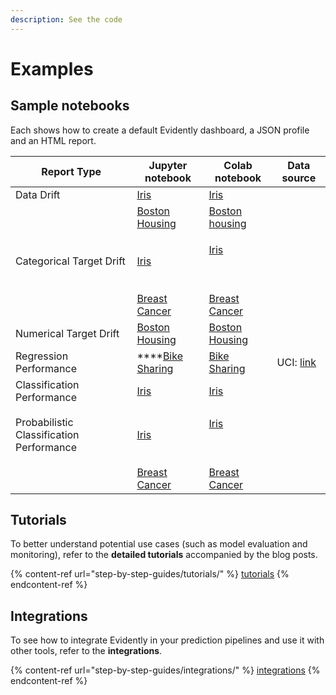 ```yaml
---
description: See the code
---
```


# Examples

## Sample notebooks

Each shows how to create a default Evidently dashboard, a JSON profile and an HTML report.

| Report Type                              | Jupyter notebook                                                                             |  Colab notebook                                                                                                                         | Data source                                                                 |
| ---------------------------------------- | -------------------------------------------------------------------------------------------- | --------------------------------------------------------------------------------------------------------------------------------------- | --------------------------------------------------------------------------- |
| Data Drift                               | [Iris ](evidently/examples/iris\_data\_drift.ipynb)                                          |  [Iris](https://colab.research.google.com/drive/1TCdDjuiMzvSyjkIJOwYl2dkN8N56c00Z?authuser=1)                                           |                                                                             |
|                                          | [Boston Housing](evidently/examples/boston\_data\_drift.ipynb)                               | [Boston housing](https://colab.research.google.com/drive/1J8FvINy5nX47L5-iklsGD4C4y1Zi1Wlo?authuser=1)                                  |                                                                             |
| Categorical Target Drift                 | [Iris ](evidently/examples/iris\_target\_and\_data\_drift.ipynb)                             | <p></p><p><a href="https://colab.research.google.com/drive/18HvFvZeIjOmbAV7KVL103PlWlFuIjdGj?authuser=1">Iris</a></p><p></p><p><br></p> |                                                                             |
|                                          | [Breast Cancer](evidently/examples/breast\_cancer\_target\_and\_data\_drift.ipynb)           |  [Breast Cancer](https://colab.research.google.com/drive/157kTbk-uZKi4Q6Eea3yaEbLrpR\_h\_Pow?authuser=1)                                |                                                                             |
| Numerical Target Drift                   | [Boston Housing ](evidently/examples/boston\_target\_and\_data\_drift.ipynb)                 |  [Boston Housing](https://colab.research.google.com/drive/1IDE02r-Xh-T4k5Yw3SpRGlewHOS8ZsmX?authuser=1)                                 |                                                                             |
| Regression Performance                   | ****[Bike Sharing ](evidently/examples/bike\_sharing\_demand\_regression\_performance.ipynb) | [Bike Sharing](https://colab.research.google.com/drive/1VA1KjBYxMRfccSS5IXAClBGKB9Lw7WtP?authuser=1)                                    | UCI: [link](https://archive.ics.uci.edu/ml/datasets/bike+sharing+dataset)   |
| Classification Performance               | [Iris](evidently/examples/iris\_classification\_performance.ipynb)                           |  [Iris](https://colab.research.google.com/drive/1SAsaUTUaIzg3FyI\_EbmO9hzuEu1hVl4v?authuser=1)                                          |                                                                             |
| Probabilistic Classification Performance | [Iris](evidently/examples/iris\_probabilistic\_classification\_performance.ipynb)            | <p></p><p><a href="https://colab.research.google.com/drive/1uFN0ZWNLk3ExylBywq_M8oGkmac0lDrq?authuser=1">Iris</a></p><p><br></p>        |                                                                             |
|                                          | [Breast Cancer](evidently/examples/breast\_cancer\_prob\_classification\_performance.ipynb)  |  [Breast Cancer](https://colab.research.google.com/drive/1vwEBgGnDVk5BJG2PXT1w41VfZ-\_bq\_Sw?authuser=1)                                |                                                                             |

## Tutorials

To better understand potential use cases (such as model evaluation and monitoring), refer to the **detailed tutorials** accompanied by the blog posts.&#x20;

{% content-ref url="step-by-step-guides/tutorials/" %}
[tutorials](step-by-step-guides/tutorials/)
{% endcontent-ref %}

## Integrations

To see how to integrate Evidently in your prediction pipelines and use it with other tools, refer to the **integrations**.&#x20;

{% content-ref url="step-by-step-guides/integrations/" %}
[integrations](step-by-step-guides/integrations/)
{% endcontent-ref %}



##

